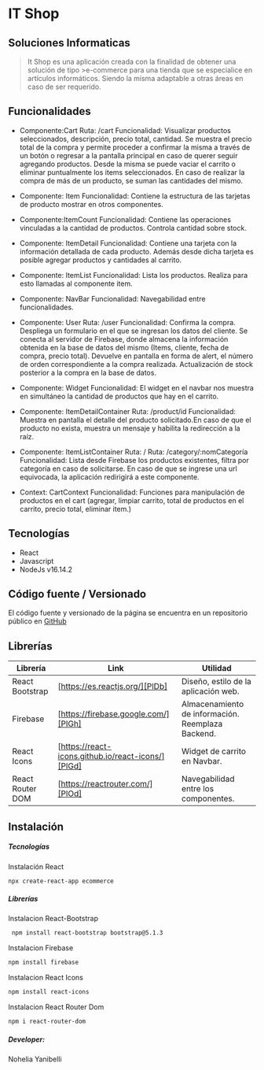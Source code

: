 # IT Shop
## Soluciones Informaticas






>It Shop es una aplicación creada con la finalidad de obtener una solución de tipo >e-commerce para una tienda que se especialice en artículos informáticos. 
>Siendo la misma adaptable a otras áreas en caso de ser requerido.



## Funcionalidades

- Componente:Cart 
Ruta: /cart 
Funcionalidad: Visualizar productos seleccionados, descripción, precio total, cantidad. 
Se muestra el precio total de la compra y permite proceder a confirmar la misma a través de un botón o regresar a la pantalla principal en caso de querer seguir agregando productos.
Desde la misma se puede vaciar el carrito o eliminar puntualmente los items seleccionados. En caso de realizar la compra de más de un producto, se suman las cantidades del mismo.

- Componente: Item
Funcionalidad: Contiene la estructura de las tarjetas de producto mostrar en otros componentes.

- Componente:ItemCount
Funcionalidad: Contiene las operaciones vinculadas a la cantidad de productos. Controla cantidad sobre stock.

- Componente: ItemDetail
Funcionalidad: Contiene una tarjeta con la información detallada de cada producto. Además desde dicha tarjeta es posible agregar productos y cantidades al carrito.

- Componente: ItemList
Funcionalidad: Lista los productos. Realiza para esto llamadas al componente item.

- Componente: NavBar
Funcionalidad: Navegabilidad entre funcionalidades.

- Componente: User
Ruta: /user
Funcionalidad: Confirma la compra. Despliega un formulario en el que se ingresan los datos del cliente. Se conecta al servidor de Firebase, donde almacena la información obtenida en la base de datos del mismo (Items, cliente, fecha de compra, precio total). Devuelve en pantalla en forma de alert, el número de orden correspondiente a la compra realizada.
Actualización de stock posterior a la compra en la base de datos.


- Componente: Widget
Funcionalidad: El widget en el navbar nos muestra en simultáneo la cantidad de productos que hay en el carrito.


- Componente: ItemDetailContainer
Ruta: /product/id
Funcionalidad: Muestra en pantalla el detalle del producto solicitado.En caso de que el producto no exista, muestra un mensaje y habilita la redirección a la raíz.


- Componente: ItemListContainer
Ruta: /
Ruta: /category/:nomCategoría
Funcionalidad: Lista desde Firebase los productos existentes, filtra por categoría en caso de solicitarse. 
En caso de que se ingrese una url equivocada, la aplicación redirigirá a este componente.

- Context: CartContext
Funcionalidad: Funciones para manipulación de productos en el cart (agregar, limpiar carrito, total de productos en el carrito, precio total, eliminar item.)



## Tecnologías

- React
- Javascript
- NodeJs v16.14.2



## Código fuente / Versionado

El código fuente y versionado de la página se encuentra en un repositorio público en [GitHub](https://github.com/Nohelia89/ecommerce-yanibelli.git) 

## Librerías


| Librería | Link | Utilidad |
| ------ | ------ |------ |
| React Bootstrap| [https://es.reactjs.org/][PlDb] | Diseño, estilo de la aplicación web.
| Firebase | [https://firebase.google.com/][PlGh] | Almacenamiento de información. Reemplaza Backend.
|React Icons | [https://react-icons.github.io/react-icons/][PlGd] | Widget de carrito en Navbar.
| React Router DOM | [https://reactrouter.com/][PlOd] |Navegabilidad entre los componentes.


## Instalación

##### Tecnologías




Instalación React

```sh
npx create-react-app ecommerce
```

##### Librerías

Instalacion React-Bootstrap
```sh
 npm install react-bootstrap bootstrap@5.1.3

```
Instalacion Firebase
```sh
npm install firebase
```

Instalacion React Icons
```sh
npm install react-icons
```

Instalacion React Router Dom
```sh
npm i react-router-dom
```
##### Developer: 
Nohelia Yanibelli
